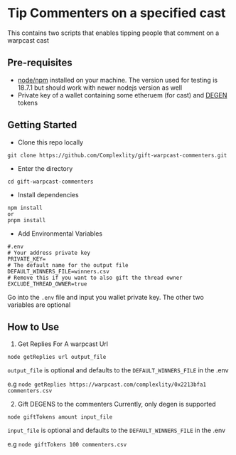 # Tip Commenters on a specified cast
This contains two scripts that enables tipping people that comment on a warpcast cast

## Pre-requisites
- [node/npm](https://nodejs.org/en) installed on your machine. The version used for testing is 18.7.1 but should work with newer nodejs version as well
- Private key of a wallet containing some etheruem (for cast) and [DEGEN](https://www.coingecko.com/en/coins/degen) tokens


## Getting Started
- Clone this repo locally
```
git clone https://github.com/Complexlity/gift-warpcast-commenters.git
```

- Enter the directory
```
cd gift-warpcast-commenters
```

- Install dependencies
```
npm install
or
pnpm install
```

- Add Environmental Variables
```
#.env
# Your address private key
PRIVATE_KEY=
# The default name for the output file
DEFAULT_WINNERS_FILE=winners.csv
# Remove this if you want to also gift the thread owner
EXCLUDE_THREAD_OWNER=true
```

Go into the `.env` file and input you wallet private key.
The other two variables are optional

## How to Use
1. Get Replies For A warpcast Url
```
node getReplies url output_file
```

`output_file` is optional and defaults to the `DEFAULT_WINNERS_FILE` in the .env

e.g `node getReplies https://warpcast.com/complexlity/0x2213bfa1 commenters.csv`

2. Gift DEGENS to the commenters
Currently, only degen is supported
```
node giftTokens amount input_file
```

`input_file` is optional and defaults to the `DEFAULT_WINNERS_FILE` in the .env

e.g `node giftTokens 100 commenters.csv`

